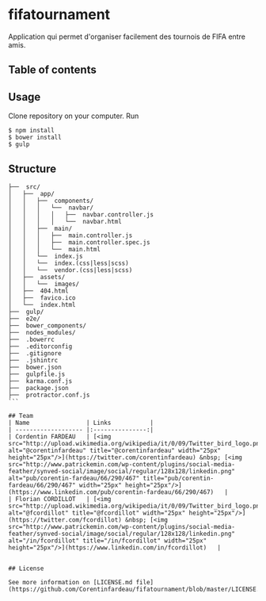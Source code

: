 # fifatournament
Application qui permet d'organiser facilement des tournois de FIFA entre amis.

## Table of contents

## Usage
Clone repository on your computer. Run 
````
$ npm install
$ bower install
$ gulp
````

## Structure
````
├──  src/
│   ├──  app/
│   │   ├──  components/
│   │   │   └──  navbar/
│   │   │   │   ├──  navbar.controller.js
│   │   │   │   └──  navbar.html
│   │   ├──  main/
│   │   │   ├──  main.controller.js
│   │   │   ├──  main.controller.spec.js
│   │   │   └──  main.html
│   │   └──  index.js
│   │   └──  index.(css|less|scss)
│   │   └──  vendor.(css|less|scss)
│   ├──  assets/
│   │   └──  images/
│   ├──  404.html
│   ├──  favico.ico
│   └──  index.html
├──  gulp/
├──  e2e/
├──  bower_components/
├──  nodes_modules/
├──  .bowerrc
├──  .editorconfig
├──  .gitignore
├──  .jshintrc
├──  bower.json
├──  gulpfile.js
├──  karma.conf.js
├──  package.json
├──  protractor.conf.js
```

## Team
| Name                | Links           |
| ------------------- |:---------------:|
| Cordentin FARDEAU   | [<img src="http://upload.wikimedia.org/wikipedia/it/0/09/Twitter_bird_logo.png" alt="@corentinfardeau" title="@corentinfardeau" width="25px" height="25px"/>](https://twitter.com/corentinfardeau) &nbsp; [<img src="http://www.patrickemin.com/wp-content/plugins/social-media-feather/synved-social/image/social/regular/128x128/linkedin.png" alt="pub/corentin-fardeau/66/290/467" title="pub/corentin-fardeau/66/290/467" width="25px" height="25px"/>](https://www.linkedin.com/pub/corentin-fardeau/66/290/467)   |
| Florian CORDILLOT   | [<img src="http://upload.wikimedia.org/wikipedia/it/0/09/Twitter_bird_logo.png" alt="@fcordillot" title="@fcordillot" width="25px" height="25px"/>](https://twitter.com/fcordillot) &nbsp; [<img src="http://www.patrickemin.com/wp-content/plugins/social-media-feather/synved-social/image/social/regular/128x128/linkedin.png" alt="/in/fcordillot" title="/in/fcordillot" width="25px" height="25px"/>](https://www.linkedin.com/in/fcordillot)   |


## License

See more information on [LICENSE.md file](https://github.com/Corentinfardeau/fifatournament/blob/master/LICENSE.md)